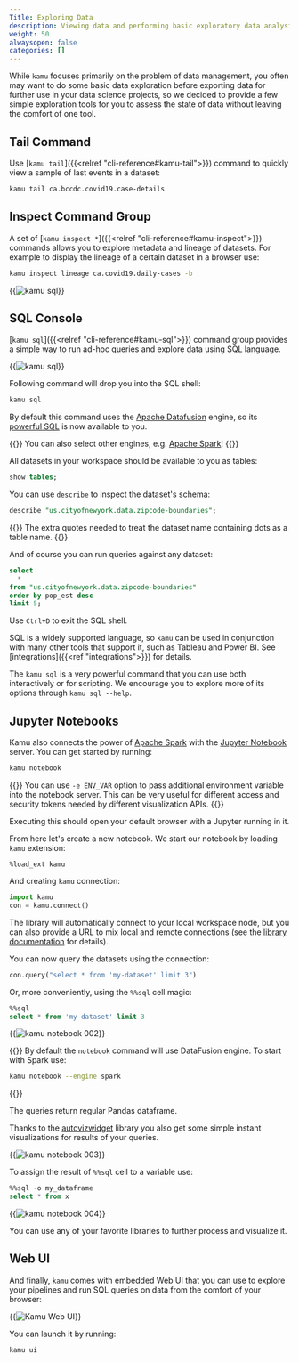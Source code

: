 ```yaml
---
Title: Exploring Data
description: Viewing data and performing basic exploratory data analysis.
weight: 50
alwaysopen: false
categories: []
---
```


While `kamu` focuses primarily on the problem of data management, you often may want to do some basic data exploration before exporting data for further use in your data science projects, so we decided to provide a few simple exploration tools for you to assess the state of data without leaving the comfort of one tool.

## Tail Command
Use [`kamu tail`]({{<relref "cli-reference#kamu-tail">}}) command to quickly view a sample of last events in a dataset:

```bash
kamu tail ca.bccdc.covid19.case-details
```

## Inspect Command Group
A set of [`kamu inspect *`]({{<relref "cli-reference#kamu-inspect">}}) commands allows you to explore metadata and lineage of datasets. For example to display the lineage of a certain dataset in a browser use:

```bash
kamu inspect lineage ca.covid19.daily-cases -b
```

{{<image filename="/images/cli/first-steps/lineage.png" alt="kamu sql">}}

## SQL Console
[`kamu sql`]({{<relref "cli-reference#kamu-sql">}}) command group provides a simple way to run ad-hoc queries and explore data using SQL language.

{{<image filename="/images/cli/first-steps/sql.gif" alt="kamu sql">}}

Following command will drop you into the SQL shell:
```bash
kamu sql
```

By default this command uses the [Apache Datafusion](https://arrow.apache.org/datafusion/) engine, so its [powerful SQL](https://arrow.apache.org/datafusion/user-guide/sql/index.html) is now available to you.

{{<tip>}}
You can also select other engines, e.g. [Apache Spark](https://spark.apache.org/)!
{{</tip>}}

All datasets in your workspace should be available to you as tables:

```sql
show tables;
```

You can use `describe` to inspect the dataset's schema:

```sql
describe "us.cityofnewyork.data.zipcode-boundaries";
```

{{<note>}}
The extra quotes needed to treat the dataset name containing dots as a table name.
{{</note>}}

And of course you can run queries against any dataset:

```sql
select
  *
from "us.cityofnewyork.data.zipcode-boundaries"
order by pop_est desc
limit 5;
```

Use `Ctrl+D` to exit the SQL shell.

SQL is a widely supported language, so `kamu` can be used in conjunction with many other tools that support it, such as Tableau and Power BI. See [integrations]({{<ref "integrations">}}) for details.

The `kamu sql` is a very powerful command that you can use both interactively or for scripting. We encourage you to explore more of its options through `kamu sql --help`.


## Jupyter Notebooks
Kamu also connects the power of [Apache Spark](https://spark.apache.org/) with the [Jupyter Notebook](https://jupyter.org/) server. You can get started by running:

```bash
kamu notebook
```

{{<tip>}}
You can use `-e ENV_VAR` option to pass additional environment variable into the notebook server. This can be very useful for different access and security tokens needed by different visualization APIs.
{{</tip>}}

Executing this should open your default browser with a Jupyter running in it.

From here let's create a new notebook. We start our notebook by loading `kamu` extension:

```
%load_ext kamu
```

And creating `kamu` connection:

```python
import kamu
con = kamu.connect()
```

The library will automatically connect to your local workspace node, but you can also provide a URL to mix local and remote connections (see the [library documentation](https://github.com/kamu-data/kamu-client-python) for details).

You can now query the datasets using the connection:

```python
con.query("select * from 'my-dataset' limit 3")
```

Or, more conveniently, using the `%%sql` cell magic:

```sql
%%sql
select * from 'my-dataset' limit 3
```

{{<image filename="/images/cli/first-steps/notebook-002.png" alt="kamu notebook 002">}}

{{<note>}}
By default the `notebook` command will use DataFusion engine. To start with Spark use:

```sh
kamu notebook --engine spark
```
{{</note>}}

The queries return regular Pandas dataframe.

Thanks to the [autovizwidget](https://github.com/jupyter-incubator/sparkmagic) library you also get some simple instant visualizations for results of your queries.

{{<image filename="/images/cli/first-steps/notebook-003.png" alt="kamu notebook 003">}}

To assign the result of `%%sql` cell to a variable use:
```sql
%%sql -o my_dataframe
select * from x
```

{{<image filename="/images/cli/first-steps/notebook-004.png" alt="kamu notebook 004">}}

You can use any of your favorite libraries to further process and visualize it.


## Web UI
And finally, `kamu` comes with embedded Web UI that you can use to explore your pipelines and run SQL queries on data from the comfort of your browser:

{{<image filename="/images/cli/first-steps/kamu-ui.png" alt="Kamu Web UI">}}

You can launch it by running:

```bash
kamu ui
```
